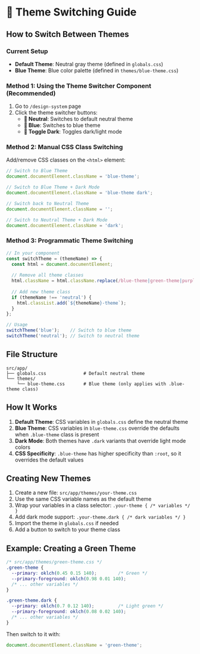 # 🎨 Theme Switching Guide

## How to Switch Between Themes

### Current Setup
- **Default Theme**: Neutral gray theme (defined in `globals.css`)
- **Blue Theme**: Blue color palette (defined in `themes/blue-theme.css`)

### Method 1: Using the Theme Switcher Component (Recommended)
1. Go to `/design-system` page
2. Click the theme switcher buttons:
   - **🎨 Neutral**: Switches to default neutral theme
   - **🔵 Blue**: Switches to blue theme
   - **🌙 Toggle Dark**: Toggles dark/light mode

### Method 2: Manual CSS Class Switching
Add/remove CSS classes on the `<html>` element:

```javascript
// Switch to Blue Theme
document.documentElement.className = 'blue-theme';

// Switch to Blue Theme + Dark Mode
document.documentElement.className = 'blue-theme dark';

// Switch back to Neutral Theme
document.documentElement.className = '';

// Switch to Neutral Theme + Dark Mode
document.documentElement.className = 'dark';
```

### Method 3: Programmatic Theme Switching
```javascript
// In your component
const switchTheme = (themeName) => {
  const html = document.documentElement;
  
  // Remove all theme classes
  html.className = html.className.replace(/blue-theme|green-theme|purple-theme/g, '');
  
  // Add new theme class
  if (themeName !== 'neutral') {
    html.classList.add(`${themeName}-theme`);
  }
};

// Usage
switchTheme('blue');    // Switch to blue theme
switchTheme('neutral'); // Switch to neutral theme
```

## File Structure
```
src/app/
├── globals.css              # Default neutral theme
└── themes/
    └── blue-theme.css       # Blue theme (only applies with .blue-theme class)
```

## How It Works
1. **Default Theme**: CSS variables in `globals.css` define the neutral theme
2. **Blue Theme**: CSS variables in `blue-theme.css` override the defaults when `.blue-theme` class is present
3. **Dark Mode**: Both themes have `.dark` variants that override light mode colors
4. **CSS Specificity**: `.blue-theme` has higher specificity than `:root`, so it overrides the default values

## Creating New Themes
1. Create a new file: `src/app/themes/your-theme.css`
2. Use the same CSS variable names as the default theme
3. Wrap your variables in a class selector: `.your-theme { /* variables */ }`
4. Add dark mode support: `.your-theme.dark { /* dark variables */ }`
5. Import the theme in `globals.css` if needed
6. Add a button to switch to your theme class

## Example: Creating a Green Theme
```css
/* src/app/themes/green-theme.css */
.green-theme {
  --primary: oklch(0.45 0.15 140);        /* Green */
  --primary-foreground: oklch(0.98 0.01 140);
  /* ... other variables */
}

.green-theme.dark {
  --primary: oklch(0.7 0.12 140);         /* Light green */
  --primary-foreground: oklch(0.08 0.02 140);
  /* ... other variables */
}
```

Then switch to it with:
```javascript
document.documentElement.className = 'green-theme';
```
